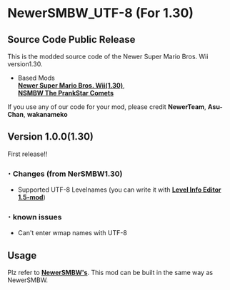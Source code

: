 # NewerSMBW_UTF-8 (For 1.30)
## Source Code Public Release

This is the modded source code of the Newer Super Mario Bros. Wii version1.30.

* Based Mods  
[**Newer Super Mario Bros. Wii(1.30)**](https://github.com/Newer-Team/NewerSMBW),  
[**NSMBW The PrankStar Comets**](https://github.com/Asu-chan/NSMBWThePranksterComets)  

If you use any of our code for your mod, please credit **NewerTeam**, **Asu-Chan**, **wakanameko**

## Version 1.0.0(1.30)
First release!!  
### ･ Changes (from NerSMBW1.30)  
* Supported UTF-8 Levelnames (you can write it with [**Level Info Editor 1.5-mod**](https://github.com/wakanameko/Level-Info-Editor_UTF))  
### ･ known issues  
* Can't enter wmap names with UTF-8  
  

## Usage
Plz refer to [**NewerSMBW's**](https://github.com/Newer-Team/NewerSMBW/blob/cw/readme.md). This mod can be built in the same way as NewerSMBW.
